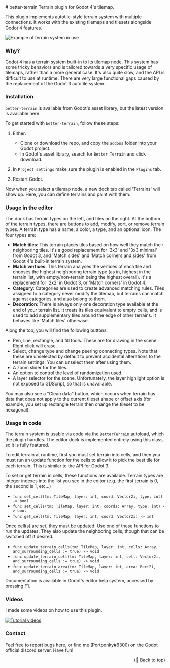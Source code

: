 <div id="top"></div>
# better-terrain
Terrain plugin for Godot 4's tilemap.

This plugin implements autotile-style terrain system with multiple connections. It works with the existing tilemaps and tilesets alongside Godot 4 features.

![Example of terrain system in use](https://github.com/Portponky/better-terrain/assets/33663279/a8399964-4595-4638-b979-fd73223a4245)

### Why?

Godot 4 has a terrain system built-in to its tilemap node. This system has some tricky behaviors and is tailored towards a very specific usage of tilemaps, rather than a more general case. It's also quite slow, and the API is difficult to use at runtime. There are very large functional gaps caused by the replacement of the Godot 3 autotile system.

### Installation

`better-terrain` is available from Godot's asset library, but the latest version is available here.

To get started with `better-terrain`, follow these steps:

1. Either:
    * Clone or download the repo, and copy the `addons` folder into your Godot project.
    * In Godot's asset library, search for `Better Terrain` and click download.

2. In `Project settings` make sure the plugin is enabled in the `Plugins` tab.
3. Restart Godot.

Now when you select a tilemap node, a new dock tab called 'Terrains' will show up. Here, you can define terrains and paint with them.

### Usage in the editor

The dock has terrain types on the left, and tiles on the right. At the bottom of the terrain types, there are buttons to add, modify, sort, or remove terrain types. A terrain type has a name, a color, a type, and an optional icon. The four types are:

* **Match tiles**: This terrain places tiles based on how well they match their neighboring tiles. It's a good replacement for '3x3' and '3x3 minimal' from Godot 3, and 'Match sides' and 'Match corners and sides' from Godot 4's built-in terrain system.
* **Match vertices**: This terrain analyses the vertices of each tile and chooses the highest neighboring terrain type (as in, highest in the terrain list, with empty/non-terrain being the highest overall). It's a replacement for '2x2' in Godot 3, or 'Match corners' in Godot 4.
* **Category**: Categories are used to create advanced matching rules. Tiles assigned to a category never modify the tilemap, but terrains can match against categories, and also belong to them.
* **Decoration**: There is always only one decoration type available at the end of your terrain list. It treats its tiles equivalent to empty cells, and is used to add supplementary tiles around the edge of other terrains. It behaves like 'Match tiles' otherwise.

Along the top, you will find the following buttons:

* Pen, line, rectangle, and fill tools. These are for drawing in the scene. Right click will erase.
* Select, change type and change peering connecting types. Note that these are unselected by default to prevent accidental alterations to the terrain settings. You can unselect them after using them.
* A zoom slider for the tiles.
* An option to control the level of randomization used.
* A layer selector for the scene. Unfortunately, the layer highlight option is not exposed to GDScript, so that is unavailable.

You may also see a "Clean data" button, which occurs when terrain has data that does not apply to the current tileset shape or offset axis (for example, you set up rectangle terrain then change the tileset to be hexagonal).

### Usage in code

The terrain system is usable via code via the `BetterTerrain` autoload, which the plugin handles. The editor dock is implemented entirely using this class, so it is fully featured.

To edit terrain at runtime, first you must set terrain into cells, and then you must run an update function for the cells to allow it to pick the best tile for each terrain. This is similar to the API for Godot 3.

To set or get terrain in cells, these functions are available. Terrain types are integer indexes into the list you see in the editor (e.g. the first terrain is 0, the second is 1, etc...)

* `func set_cell(tm: TileMap, layer: int, coord: Vector2i, type: int) -> bool`
* `func set_cells(tm: TileMap, layer: int, coords: Array, type: int) -> bool`
* `func get_cell(tm: TileMap, layer: int, coord: Vector2i) -> int`

Once cell(s) are set, they must be updated. Use one of these functions to run the updates. They also update the neighboring cells, though that can be switched off if desired.

* `func update_terrain_cells(tm: TileMap, layer: int, cells: Array, and_surrounding_cells := true) -> void`
* `func update_terrain_cell(tm: TileMap, layer: int, cell: Vector2i, and_surrounding_cells := true) -> void`
* `func update_terrain_area(tm: TileMap, layer: int, area: Rect2i, and_surrounding_cells := true) -> void`

Documentation is available in Godot's editor help system, accessed by pressing F1.

### Videos

I made some videos on how to use this plugin.

[![Tutorial videos](http://i3.ytimg.com/vi/7m3OeacBaLE/hqdefault.jpg)](https://www.youtube.com/watch?v=7m3OeacBaLE&list=PL2lDzGzxtEmeKDUQcpYx4YA1HpH3tzYqZ "Tutorial videos")

### Contact

Feel free to report bugs here, or find me (Portponky#6300) on the Godot official discord server. Have fun!

<p align="right">(<a href="#top">🔼 Back to top</a>)</p>
